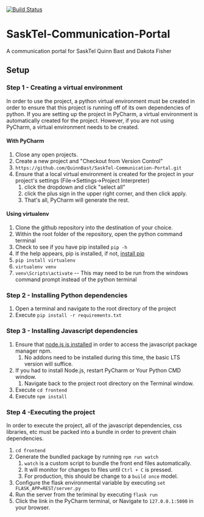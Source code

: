 [![Build Status](https://travis-ci.com/QuinnBast/SaskTel-Communication-Portal.svg?token=WPMw3ZqHaY9rAP8BGwXg&branch=master)](https://travis-ci.com/QuinnBast/SaskTel-Communication-Portal)

# SaskTel-Communication-Portal 
 A communication portal for SaskTel
 Quinn Bast and Dakota Fisher
## Setup
### Step 1 - Creating a virtual environment
In order to use the project, a python virtual environment must be created in order to ensure that this project is running off of its own dependencies of python. If you are setting up the project in PyCharm, a virtual environment is automatically created for the project. However, if you are not using PyCharm, a virtual environment needs to be created.
#### With PyCharm
1. Close any open projects.
2. Create a new project and "Checkout from Version Control"
3.  `https://github.com/QuinnBast/SaskTel-Communication-Portal.git`
4. Ensure that a local virtual environment is created for the project in your project's settings (File->Settings->Project Interpreter)
    1. click the dropdown and click "select all"
    2. click the plus sign in the upper right corner, and then click apply.
    3. That's all, PyCharm will generate the rest.
#### Using virtualenv
1. Clone the github repository into the destination of your choice.
2. Within the root folder of the repository, open the python command terminal
3. Check to see if you have pip installed `pip -h`
4. If the help appears, pip is installed, if not, [install pip](https://pip.pypa.io/en/latest/installing/)
5. `pip install virtualenv`
6. `virtualenv venv`
7. `venv\Scripts\activate` -- This may need to be run from the windows command prompt instead of the python terminal

### Step 2 - Installing Python dependencies
1. Open a terminal and navigate to the root directory of the project
2. Execute `pip install -r requirements.txt`


### Step 3 - Installing Javascript dependencies
1. Ensure that [node.js is installed](https://nodejs.org/en/#download) in order to access the javascript package manager npm.
    1. No addons need to be installed during this time, the basic LTS version will suffice. 
2. If you had to install Node.js, restart PyCharm or Your Python CMD window.
    1. Navigate back to the project root directory on the Terminal window.
3. Execute `cd frontend`
4. Execute `npm install`

### Step 4 -Executing the project
In order to execute the project, all of the javascript dependencies, css libraries, etc must be packed into a bundle in order to prevent chain dependencies.
1. `cd frontend`
2. Generate the bundled package by running `npm run watch`
    1. `watch` is a custom script to bundle the front end files automatically.
    2. It will monitor for changes to files until `Ctrl + C` is pressed.
    3. For production, this should be change to a `build once` model.
3. Configure the flask environmental variable by executing `set FLASK_APP=REST/server.py`
4. Run the server from the teriminal by executing `flask run`
5. Click the link in the PyCharm terminal, or Navigate to `127.0.0.1:5000` in your browser.
